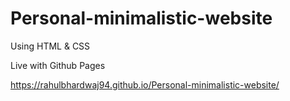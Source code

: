 # Personal-minimalistic-website
Using HTML &amp; CSS 


Live with Github Pages 

https://rahulbhardwaj94.github.io/Personal-minimalistic-website/
